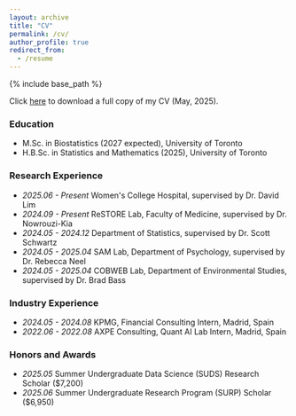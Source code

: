 ```yaml
---
layout: archive
title: "CV"
permalink: /cv/
author_profile: true
redirect_from:
  - /resume
---
```


{% include base_path %}

Click [here](http://javmencia.github.io/files/ResumeJavierMencia-2.pdf) to download a full copy of my CV (May, 2025). 

<span class="anchor" id="Education"></span>
### Education
- M.Sc. in Biostatistics (2027 expected), University of Toronto 
- H.B.Sc. in Statistics and Mathematics (2025), University of Toronto 


<span class="anchor" id="Research Experience"></span>
### Research Experience

- *2025.06 - Present* Women's College Hospital, supervised by Dr. David Lim
- *2024.09 - Present* ReSTORE Lab, Faculty of Medicine, supervised by Dr. Nowrouzi-Kia
- *2024.05 - 2024.12* Department of Statistics, supervised by Dr. Scott Schwartz
- *2024.05 - 2025.04* SAM Lab, Department of Psychology, supervised by Dr. Rebecca Neel
- *2024.05 - 2025.04* COBWEB Lab, Department of Environmental Studies, supervised by Dr. Brad Bass

<span class="anchor" id="Industry Experience"></span>
### Industry Experience

- *2024.05 - 2024.08* KPMG, Financial Consulting Intern, Madrid, Spain
- *2022.06 - 2022.08* AXPE Consulting, Quant AI Lab Intern, Madrid, Spain

<span class="anchor" id="Internships"></span>
### Honors and Awards
- *2025.05* Summer Undergraduate Data Science (SUDS) Research Scholar ($7,200)
- *2025.06* Summer Undergraduate Research Program (SURP) Scholar ($6,950)

